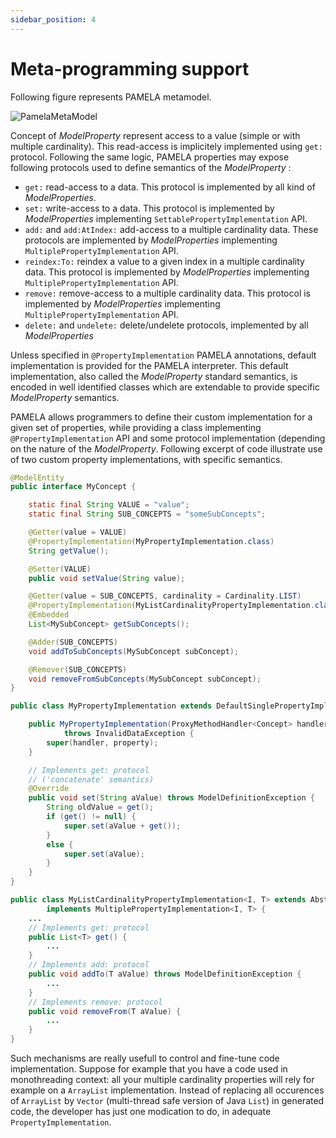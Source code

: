 ```yaml
---
sidebar_position: 4
---
```


# Meta-programming support

Following figure represents PAMELA metamodel. 

![PamelaMetaModel](https://support.openflexo.org/images/components/pamela/PamelaMetaModel.png)

Concept of *ModelProperty* represent access to a value (simple or with multiple cardinality). This read-access is implicitely implemented using `get:` protocol. Following the same logic, PAMELA properties may expose following protocols used to define semantics of the *ModelProperty* :

- `get:` read-access to a data. This protocol is implemented by all kind of *ModelProperties*.
- `set:` write-access to a data. This protocol is implemented by *ModelProperties* implementing `SettablePropertyImplementation` API.
- `add:` and `add:AtIndex:` add-access to a multiple cardinality data. These protocols are implemented by *ModelProperties* implementing `MultiplePropertyImplementation` API.
- `reindex:To:` reindex a value to a given index in a multiple cardinality data. This protocol is implemented by *ModelProperties* implementing `MultiplePropertyImplementation` API.
- `remove:` remove-access to a multiple cardinality data. This protocol is implemented by *ModelProperties* implementing `MultiplePropertyImplementation` API.
- `delete:` and `undelete:` delete/undelete protocols, implemented by all *ModelProperties*

Unless specified in `@PropertyImplementation` PAMELA annotations, default implementation is provided for the PAMELA interpreter. This default implementation, also called the *ModelProperty* standard semantics, is encoded in well identified classes which are extendable to provide specific *ModelProperty* semantics.

PAMELA allows programmers to define their custom implementation for a given set of properties, while providing a class implementing `@PropertyImplementation` API and some protocol implementation (depending on the nature of the *ModelProperty*. Following excerpt of code illustrate use of two custom property implementations, with specific semantics.

```java
@ModelEntity
public interface MyConcept {

	static final String VALUE = "value";
	static final String SUB_CONCEPTS = "someSubConcepts";

	@Getter(value = VALUE)
	@PropertyImplementation(MyPropertyImplementation.class)
	String getValue();

	@Setter(VALUE)
	public void setValue(String value);

	@Getter(value = SUB_CONCEPTS, cardinality = Cardinality.LIST)
	@PropertyImplementation(MyListCardinalityPropertyImplementation.class)
	@Embedded
	List<MySubConcept> getSubConcepts();

	@Adder(SUB_CONCEPTS)
	void addToSubConcepts(MySubConcept subConcept);

	@Remover(SUB_CONCEPTS)
	void removeFromSubConcepts(MySubConcept subConcept);
}

public class MyPropertyImplementation extends DefaultSinglePropertyImplementation<Concept, String> {

	public MyPropertyImplementation(ProxyMethodHandler<Concept> handler, ModelProperty<Concept> property)
			throws InvalidDataException {
		super(handler, property);
	}

    // Implements get: protocol
    // ('concatenate' semantics)
	@Override
	public void set(String aValue) throws ModelDefinitionException {
		String oldValue = get();
		if (get() != null) {
			super.set(aValue + get());
		}
		else {
			super.set(aValue);
		}
	}
}

public class MyListCardinalityPropertyImplementation<I, T> extends AbstractPropertyImplementation<I, List<T>>
		implements MultiplePropertyImplementation<I, T> {
	...
	// Implements get: protocol
	public List<T> get() {
		...
	}
	// Implements add: protocol
	public void addTo(T aValue) throws ModelDefinitionException {
		...
	}
	// Implements remove: protocol
	public void removeFrom(T aValue) {
		...
	}
}
```


Such mechanisms are really usefull to control and fine-tune code implementation. Suppose for example that you have a code used in monothreading context: all your multiple cardinality properties will rely for example on a `ArrayList` implementation. Instead of replacing all occurences of `ArrayList` by `Vector` (multi-thread safe version of Java `List`) in generated code, the developer has just one modication to do, in adequate `PropertyImplementation`.



    
  
